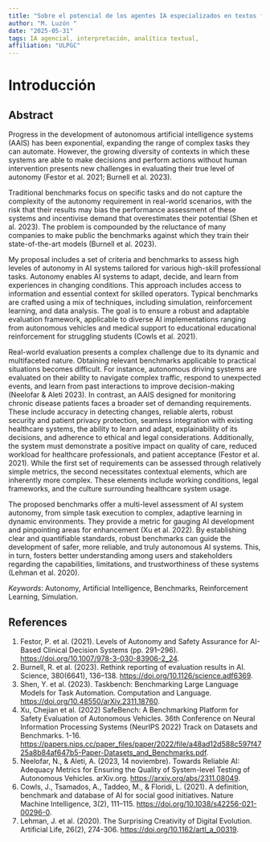 ```yaml
---
title: "Sobre el potencial de los agentes IA especializados en textos filosóficos"
author: "M. Luzón "
date: "2025-05-31"
tags: IA agencial, interpretación, analítica textual,
affiliation: "ULPGC"
---
```


# Introducción

## Abstract

Progress in the development of autonomous artificial intelligence systems (AAIS) has been exponential, expanding the range of complex tasks they can automate. However, the growing diversity of contexts in which these systems are able to make decisions and perform actions without human intervention presents new challenges in evaluating their true level of autonomy (Festor et al. 2021; Burnell et al. 2023). 

Traditional benchmarks focus on specific tasks and do not capture the complexity of the autonomy requirement in real-world scenarios, with the risk that their results may bias the performance assessment of these systems and incentivise demand that overestimates their potential (Shen et al. 2023). The problem is compounded by the reluctance of many companies to make public the benchmarks against which they train their state-of-the-art models (Burnell et al. 2023).

My proposal includes a set of criteria and benchmarks to assess high leveles of autonomy in AI systems tailored for various high-skill professional tasks. Autonomy enables AI systems to adapt, decide, and learn from experiences in changing conditions. This approach includes access to information and essential context for skilled operators. Typical benchmarks are crafted using a mix of techniques, including simulation, reinforcement learning, and data analysis. The goal is to ensure a robust and adaptable evaluation framework, applicable to diverse AI implementations ranging from autonomous vehicles and medical support to educational educational reinforcement for struggling students (Cowls et al. 2021).

Real-world evaluation presents a complex challenge due to its dynamic and multifaceted nature.  Obtaining relevant benchmarks applicable to practical situations becomes difficult. For instance, autonomous driving systems are evaluated on their ability to navigate complex traffic, respond to unexpected events, and learn from past interactions to improve decision-making (Neelofar & Aleti 2023). In contrast, an AAIS designed for monitoring chronic disease patients faces a broader set of demanding requirements. These include accuracy in detecting changes, reliable alerts, robust security and patient privacy protection, seamless integration with existing healthcare systems, the ability to learn and adapt, explainability of its decisions, and adherence to ethical and legal considerations. Additionally, the system must demonstrate a positive impact on quality of care, reduced workload for healthcare professionals, and patient acceptance (Festor et al. 2021). While the first set of requirements can be assessed through relatively simple metrics, the second necessitates contextual elements, which are inherently more complex. These elements include working conditions, legal frameworks, and the culture surrounding healthcare system usage. 

The proposed benchmarks offer a multi-level assessment of AI system autonomy, from simple task execution to complex, adaptive learning in dynamic environments. They provide a metric for gauging AI development and pinpointing areas for enhancement (Xu et al. 2022). By establishing clear and quantifiable standards, robust benchmarks can guide the development of safer, more reliable, and truly autonomous AI systems. This, in turn, fosters better understanding among users and stakeholders regarding the capabilities, limitations, and trustworthiness of these systems (Lehman et al. 2020).

*Keywords*: Autonomy, Artificial Intelligence, Benchmarks, Reinforcement Learning, Simulation.  

## References

1. Festor, P. et al. (2021). Levels of Autonomy and Safety Assurance for AI-Based Clinical Decision Systems (pp. 291–296). https://doi.org/10.1007/978-3-030-83906-2_24.  
2. Burnell, R. et al. (2023). Rethink reporting of evaluation results in AI. Science, 380(6641), 136–138. https://doi.org/10.1126/science.adf6369.  
3. Shen, Y. et al. (2023). Taskbench: Benchmarking Large Language Models for Task Automation. Computation and Language. https://doi.org/10.48550/arXiv.2311.18760.  
4. Xu, Chejian et al. (2022) SafeBench: A Benchmarking Platform for Safety Evaluation of Autonomous Vehicles. 36th Conference on Neural Information Processing Systems (NeurIPS 2022) Track on Datasets and Benchmarks. 1-16. https://papers.nips.cc/paper_files/paper/2022/file/a48ad12d588c597f4725a8b84af647b5-Paper-Datasets_and_Benchmarks.pdf.  
5. Neelofar, N., & Aleti, A. (2023, 14 noviembre). Towards Reliable AI: Adequacy Metrics for Ensuring the Quality of System-level Testing of Autonomous Vehicles. arXiv.org. https://arxiv.org/abs/2311.08049.  
6. Cowls, J., Tsamados, A., Taddeo, M., & Floridi, L. (2021). A definition, benchmark and database of AI for social good initiatives. Nature Machine Intelligence, 3(2), 111–115. https://doi.org/10.1038/s42256-021-00296-0.  
7. Lehman, J. et al. (2020). The Surprising Creativity of Digital Evolution. Artificial Life, 26(2), 274-306. https://doi.org/10.1162/artl_a_00319.  
